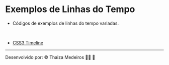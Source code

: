 # Exemplos de Linhas do Tempo

- Códigos de exemplos de linhas do tempo variadas.

<br />

- [CSS3 Timeline](css3-timeline)

---

Desenvolvido por: :copyright: Thaiza Medeiros :woman_technologist: :purple_heart: